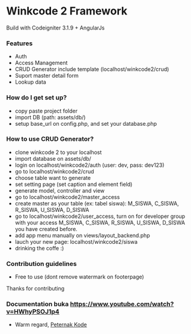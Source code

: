 # Winkcode 2 Framework #

Build with Codeigniter 3.1.9 + AngularJs

### Features ###

* Auth
* Access Management
* CRUD Generator include template (localhost/winkcode2/crud)
* Suport master detail form
* Lookup data

### How do I get set up? ###

* copy paste project folder
* import DB (path: assets/db/)
* setup base_url on config.php, and set your database.php 

### How to use CRUD Generator? ###
* clone winkcode 2 to your localhost
* import database on assets/db/
* login on localhost/winkcode2/auth (user: dev, pass: dev123)
* go to localhost/winkcode2/crud
* choose table want to generate
* set setting page (set caption and element field)
* generate model, controller and view
* go to localhost/winkcode2/master_access
* create master as your table (ex: tabel siswa): M_SISWA, C_SISWA, R_SISWA, U_SISWA, D_SISWA
* go to localhost/winkcode2/user_access, turn on for developer group with your access M_SISWA, C_SISWA, R_SISWA, U_SISWA, D_SISWA you have created before.
* add app menu manually on views/layout_backend.php
* lauch your new page: localhost/winkcode2/siswa
* drinking the coffe :)


### Contribution guidelines ###

* Free to use (dont remove watermark on footerpage)

Thanks for contributing
### Documentation buka <a href="https://www.youtube.com/watch?v=HWhyPSOJ1p4" target="_blank">https://www.youtube.com/watch?v=HWhyPSOJ1p4 </a> ###

* Warm regard, <a href="https://www.youtube.com/PeternakKode" target="_blank"> Peternak Kode</a>



